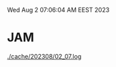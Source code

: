 Wed Aug  2 07:06:04 AM EEST 2023
# JAM
<a href='./cache/202308/02_07.log'>./cache/202308/02_07.log</a>
